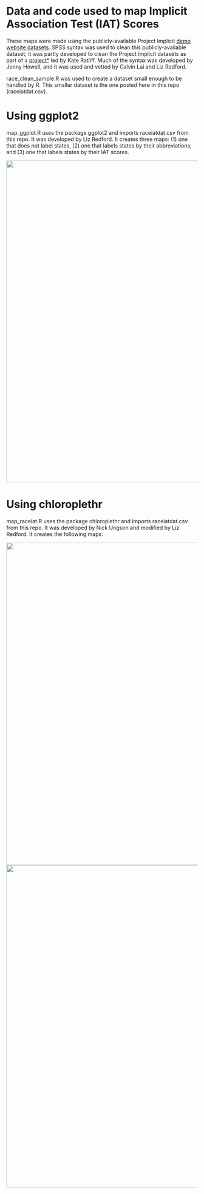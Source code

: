 # Data and code used to map Implicit Association Test (IAT) Scores

These maps were made using the publicly-available Project Implicit <a href = "https://osf.io/y9hiq/">demo website datasets</a>. SPSS syntax was used to clean this publicly-available dataset; it was partly developed to clean the Project Implicit datasets as part of a <a href = "https://osf.io/rfzhu/">project*</a> led by Kate Ratliff. Much of the syntax was developed by Jenny Howell, and it was used and vetted by Calvin Lai and Liz Redford.

race_clean_sample.R was used to create a dataset small enough to be handled by R. This smaller dataset is the one posted here in this repo (raceiatdat.csv).

# Using ggplot2

map_ggplot.R uses the package ggplot2 and imports raceiatdat.csv from this repo. It was developed by Liz Redford. It creates three maps: (1) one that does not label states, (2) one that labels states by their abbreviations; and (3) one that labels states by their IAT scores.

<img src="https://github.com/lizredford/map-iat/blob/master/raceiat_bystate_ggplot_valuelabels.png" width="850">

# Using chloroplethr

map_raceiat.R uses the package chloroplethr and imports raceiatdat.csv from this repo. It was developed by Nick Ungson and modified by Liz Redford. It creates the following maps:

<img src="https://github.com/lizredford/map-iat/raw/master/race_bycounty.png" width="850">

<img src="https://github.com/lizredford/map-iat/raw/master/race_bystate.png" width="850">

